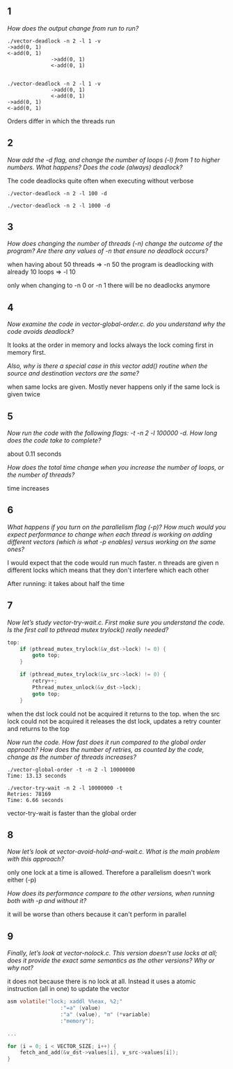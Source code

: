 ## 1

_How does the output change from run to run?_

~~~
./vector-deadlock -n 2 -l 1 -v
->add(0, 1)
<-add(0, 1)
              ->add(0, 1)
              <-add(0, 1)


./vector-deadlock -n 2 -l 1 -v
              ->add(0, 1)
              <-add(0, 1)
->add(0, 1)
<-add(0, 1)

~~~
Orders differ in which the threads run


## 2

_Now add the -d flag, and change the number of loops (-l) from 1 to higher numbers. What happens? Does the code (always) deadlock?_

The code deadlocks quite often when executing without verbose

~~~
./vector-deadlock -n 2 -l 100 -d

./vector-deadlock -n 2 -l 1000 -d
~~~

## 3

_How does changing the number of threads (-n) change the outcome of the program? Are there any values of -n that ensure no deadlock occurs?_

when having about 50 threads => -n 50
the program is deadlocking with already 10 loops => -l 10

only when changing to -n 0 or -n 1 there will be no deadlocks anymore

## 4

_Now examine the code in vector-global-order.c. do you understand why the code avoids deadlock?_

It looks at the order in memory and locks always the lock coming first in memory first.

_Also, why is there a special case in this vector add() routine when the source and destination vectors are the same?_

when same locks are given. Mostly never happens only if the same lock is given twice

## 5

_Now run the code with the following flags: -t -n 2 -l 100000 -d. How long does the code take to complete?_ 

about 0.11 seconds

_How does the total time change when you increase the number of loops, or the number of threads?_

time increases

## 6

_What happens if you turn on the parallelism flag (-p)? How much would you expect performance to change when each thread is working on adding different vectors (which is what -p enables) versus working on the same ones?_

I would expect that the code would run much faster. n threads are given n different locks which means that they don't interfere which each other

After running: it takes about half the time

## 7

_Now let’s study vector-try-wait.c. First make sure you understand the code. Is the first call to pthread mutex trylock() really needed?_

~~~c
top:
    if (pthread_mutex_trylock(&v_dst->lock) != 0) {
        goto top;
    }

    if (pthread_mutex_trylock(&v_src->lock) != 0) {
        retry++;
        Pthread_mutex_unlock(&v_dst->lock);
        goto top;
    }

~~~

when the dst lock could not be acquired it returns to the top.
when the src lock could not be acquired it releases the dst lock,
updates a retry counter and returns to the top

_Now run the code. How fast does it run compared to the global order approach? How does the number of retries, as counted by the code, change as the number of threads increases?_

~~~
./vector-global-order -t -n 2 -l 10000000
Time: 13.13 seconds

./vector-try-wait -n 2 -l 10000000 -t
Retries: 78169
Time: 6.66 seconds
~~~


vector-try-wait is faster than the global order

## 8

_Now let’s look at vector-avoid-hold-and-wait.c. What is the main problem with this approach?_ 

only one lock at a time is allowed. Therefore a parallelism doesn't work either (-p)

_How does its performance compare to the other versions, when running both with -p and without it?_

it will be worse than others because it can't perform in parallel

## 9

_Finally, let’s look at vector-nolock.c. This version doesn’t use locks at all; does it provide the exact same semantics as the other versions? Why or why not?_

it does not because there is no lock at all. Instead it uses a atomic instruction (all in one) to update the vector

~~~c
asm volatile("lock; xaddl %%eax, %2;"
                 :"=a" (value)
                 :"a" (value), "m" (*variable)
                 :"memory");

...

for (i = 0; i < VECTOR_SIZE; i++) {
    fetch_and_add(&v_dst->values[i], v_src->values[i]);
}
~~~